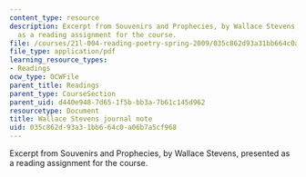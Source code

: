```yaml
---
content_type: resource
description: Excerpt from Souvenirs and Prophecies, by Wallace Stevens, presented
  as a reading assignment for the course.
file: /courses/21l-004-reading-poetry-spring-2009/035c862d93a31bb664c0a06b7a5cf968_MIT21l004s09read04stevens.pdf
file_type: application/pdf
learning_resource_types:
- Readings
ocw_type: OCWFile
parent_title: Readings
parent_type: CourseSection
parent_uid: d440e948-7d65-1f5b-bb3a-7b61c145d962
resourcetype: Document
title: Wallace Stevens journal note
uid: 035c862d-93a3-1bb6-64c0-a06b7a5cf968
---
```

Excerpt from Souvenirs and Prophecies, by Wallace Stevens, presented as a reading assignment for the course.

